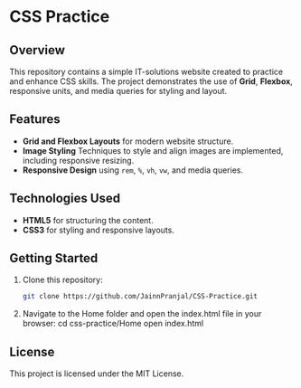 # CSS Practice  

## Overview  
This repository contains a simple IT-solutions website created to practice and enhance CSS skills. The project demonstrates the use of **Grid**, **Flexbox**, responsive units, and media queries for styling and layout.  

## Features  
- **Grid and Flexbox Layouts** for modern website structure.  
- **Image Styling** Techniques to style and align images are implemented, including responsive resizing.  
- **Responsive Design** using `rem`, `%`, `vh`, `vw`, and media queries.  

## Technologies Used  
- **HTML5** for structuring the content.  
- **CSS3** for styling and responsive layouts.  

## Getting Started  
1. Clone this repository:  
   ```bash  
   git clone https://github.com/JainnPranjal/CSS-Practice.git  
2. Navigate to the Home folder and open the index.html file in your browser:
     cd css-practice/Home
     open index.html

## License
This project is licensed under the MIT License.
